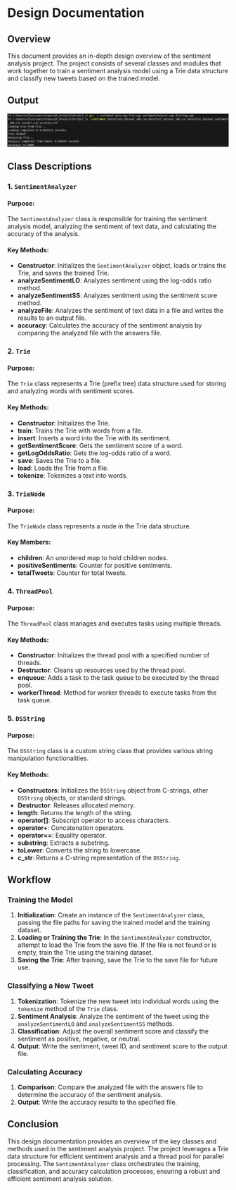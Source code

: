 # Design Documentation

## Overview

This document provides an in-depth design overview of the sentiment analysis project. The project consists of several classes and modules that work together to train a sentiment analysis model using a Trie data structure and classify new tweets based on the trained model.

## Output

![Output](output.png)

## Class Descriptions

### 1. `SentimentAnalyzer`

#### Purpose:
The `SentimentAnalyzer` class is responsible for training the sentiment analysis model, analyzing the sentiment of text data, and calculating the accuracy of the analysis.

#### Key Methods:
- **Constructor**: Initializes the `SentimentAnalyzer` object, loads or trains the Trie, and saves the trained Trie.
- **analyzeSentimentLO**: Analyzes sentiment using the log-odds ratio method.
- **analyzeSentimentSS**: Analyzes sentiment using the sentiment score method.
- **analyzeFile**: Analyzes the sentiment of text data in a file and writes the results to an output file.
- **accuracy**: Calculates the accuracy of the sentiment analysis by comparing the analyzed file with the answers file.

### 2. `Trie`

#### Purpose:
The `Trie` class represents a Trie (prefix tree) data structure used for storing and analyzing words with sentiment scores.

#### Key Methods:
- **Constructor**: Initializes the Trie.
- **train**: Trains the Trie with words from a file.
- **insert**: Inserts a word into the Trie with its sentiment.
- **getSentimentScore**: Gets the sentiment score of a word.
- **getLogOddsRatio**: Gets the log-odds ratio of a word.
- **save**: Saves the Trie to a file.
- **load**: Loads the Trie from a file.
- **tokenize**: Tokenizes a text into words.

### 3. `TrieNode`

#### Purpose:
The `TrieNode` class represents a node in the Trie data structure.

#### Key Members:
- **children**: An unordered map to hold children nodes.
- **positiveSentiments**: Counter for positive sentiments.
- **totalTweets**: Counter for total tweets.

### 4. `ThreadPool`

#### Purpose:
The `ThreadPool` class manages and executes tasks using multiple threads.

#### Key Methods:
- **Constructor**: Initializes the thread pool with a specified number of threads.
- **Destructor**: Cleans up resources used by the thread pool.
- **enqueue**: Adds a task to the task queue to be executed by the thread pool.
- **workerThread**: Method for worker threads to execute tasks from the task queue.

### 5. `DSString`

#### Purpose:
The `DSString` class is a custom string class that provides various string manipulation functionalities.

#### Key Methods:
- **Constructors**: Initializes the `DSString` object from C-strings, other `DSString` objects, or standard strings.
- **Destructor**: Releases allocated memory.
- **length**: Returns the length of the string.
- **operator[]**: Subscript operator to access characters.
- **operator+**: Concatenation operators.
- **operator==**: Equality operator.
- **substring**: Extracts a substring.
- **toLower**: Converts the string to lowercase.
- **c_str**: Returns a C-string representation of the `DSString`.

## Workflow

### Training the Model
1. **Initialization**: Create an instance of the `SentimentAnalyzer` class, passing the file paths for saving the trained model and the training dataset.
2. **Loading or Training the Trie**: In the `SentimentAnalyzer` constructor, attempt to load the Trie from the save file. If the file is not found or is empty, train the Trie using the training dataset.
3. **Saving the Trie**: After training, save the Trie to the save file for future use.

### Classifying a New Tweet
1. **Tokenization**: Tokenize the new tweet into individual words using the `tokenize` method of the `Trie` class.
2. **Sentiment Analysis**: Analyze the sentiment of the tweet using the `analyzeSentimentLO` and `analyzeSentimentSS` methods.
3. **Classification**: Adjust the overall sentiment score and classify the sentiment as positive, negative, or neutral.
4. **Output**: Write the sentiment, tweet ID, and sentiment score to the output file.

### Calculating Accuracy
1. **Comparison**: Compare the analyzed file with the answers file to determine the accuracy of the sentiment analysis.
2. **Output**: Write the accuracy results to the specified file.

## Conclusion

This design documentation provides an overview of the key classes and methods used in the sentiment analysis project. The project leverages a Trie data structure for efficient sentiment analysis and a thread pool for parallel processing. The `SentimentAnalyzer` class orchestrates the training, classification, and accuracy calculation processes, ensuring a robust and efficient sentiment analysis solution.